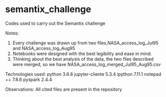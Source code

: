 # semantix_challenge
Codes used to carry out the Semantix challenge


Notes:
1) Every challenge was drawn up from two files,NASA_access_log_Jul95 and NASA_access_log_Aug95
2) Notebooks were designed with the best legibility and ease in mind.
3)  Thinking about the best analysis of the data, the two files described were merged, so we have NASA_access_log_merged_Jul95_Aug95.csv


Technologies used:
python 3.6.8
jupyter-cliente 5.3.4
ipython 7.11.1
notepad ++ 7.8.6
pyspark 2.4.4



Observations:
All cited files are present in the repository
